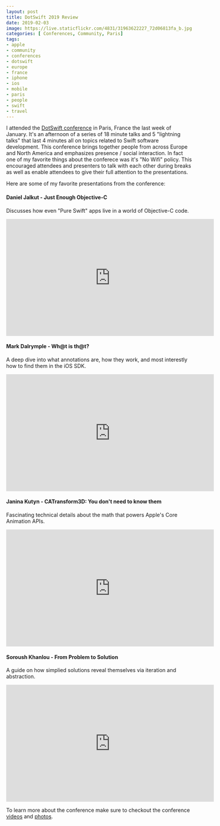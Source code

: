 ```yaml
---
layout: post
title: DotSwift 2019 Review
date: 2019-02-03
image: https://live.staticflickr.com/4831/31963622227_72d06813fa_b.jpg
categories: [ Conferences, Community, Paris]
tags:
- apple
- community
- conferences
- dotswift
- europe
- france
- iphone
- ios
- mobile
- paris
- people
- swift
- travel
---
```


<!--excerpt.start-->
I attended the [DotSwift conference](https://2019.dotswift.io/) in Paris, France the last week of January.  It's an afternoon of a series of 18 minute talks and 5 "lightning talks" that last 4 minutes all on topics related to Swift software development.  This conference brings together people from across Europe and North America and emphasizes presence / social interaction.  In fact one of my favorite things about the conferece was it's "No Wifi" policy.  This encouraged attendees and presenters to talk with each other during breaks as well as enable attendees to give their full attention to the presentations.  
<!--excerpt.end-->

Here are some of my favorite presentations from the conference:


#### Daniel Jalkut - Just Enough Objective-C

Discusses how even "Pure Swift" apps live in a world of Objective-C code.

<iframe width="560" height="315" src="https://www.youtube.com/embed/eSxXmnmjYZk" frameborder="0" allow="autoplay; encrypted-media" allowfullscreen></iframe>


#### Mark Dalrymple - Wh@t is th@t?

A deep dive into what annotations are, how they work, and most interestly how to find them in the iOS SDK.

<iframe width="560" height="315" src="https://www.youtube.com/embed/MPkMf7Pbp5c" frameborder="0" allow="autoplay; encrypted-media" allowfullscreen></iframe>

#### Janina Kutyn - CATransform3D: You don't need to know them

Fascinating technical details about the math that powers Apple's Core Animation APIs.

<iframe width="560" height="315" src="https://www.youtube.com/embed/vZq09zB0sfU" frameborder="0" allow="autoplay; encrypted-media" allowfullscreen></iframe>

#### Soroush Khanlou - From Problem to Solution

A guide on how simplied solutions reveal themselves via iteration and abstraction.

<iframe width="560" height="315" src="https://www.youtube.com/embed/3G_ffcgRLMw" frameborder="0" allow="autoplay; encrypted-media" allowfullscreen></iframe>

To learn more about the conference make sure to checkout the conference [videos](https://www.dotconferences.com/conference/dotswift-2019) and [photos](https://www.flickr.com/photos/97226415@N08/sets/72157676085258497/).
